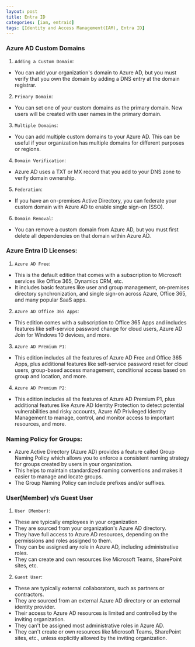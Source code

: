 ```yaml
---
layout: post
title: Entra ID 
categories: [iam, entraid]
tags: [Identity and Access Management(IAM), Entra ID]
---
```


### Azure AD Custom Domains
1. `Adding a Custom Domain`: 
- You can add your organization's domain to Azure AD, but you must verify that you own the domain by adding a DNS entry at the domain registrar.

2. `Primary Domain`: 
- You can set one of your custom domains as the primary domain. New users will be created with user names in the primary domain.

3. `Multiple Domains`: 
- You can add multiple custom domains to your Azure AD. This can be useful if your organization has multiple domains for different purposes or regions.

4. `Domain Verification`: 
- Azure AD uses a TXT or MX record that you add to your DNS zone to verify domain ownership.

5. `Federation`: 
- If you have an on-premises Active Directory, you can federate your custom domain with Azure AD to enable single sign-on (SSO).

6. `Domain Removal`: 
- You can remove a custom domain from Azure AD, but you must first delete all dependencies on that domain within Azure AD.



### Azure Entra ID Licenses:
1. `Azure AD Free`: 
- This is the default edition that comes with a subscription to Microsoft services like Office 365, Dynamics CRM, etc. 
- It includes basic features like user and group management, on-premises directory synchronization, and single sign-on across Azure, Office 365, and many popular SaaS apps.

2. `Azure AD Office 365 Apps`: 
- This edition comes with a subscription to Office 365 Apps and includes features like self-service password change for cloud users, Azure AD Join for Windows 10 devices, and more.

3. `Azure AD Premium P1`: 
- This edition includes all the features of Azure AD Free and Office 365 Apps, plus additional features like self-service password reset for cloud users, group-based access management, conditional access based on group and location, and more.

4. `Azure AD Premium P2`: 
- This edition includes all the features of Azure AD Premium P1, plus additional features like Azure AD Identity Protection to detect potential vulnerabilities and risky accounts, Azure AD Privileged Identity Management to manage, control, and monitor access to important resources, and more.


### Naming Policy for Groups:
- Azure Active Directory (Azure AD) provides a feature called Group Naming Policy which allows you to enforce a consistent naming strategy for groups created by users in your organization.
- This helps to maintain standardized naming conventions and makes it easier to manage and locate groups.
- The Group Naming Policy can include prefixes and/or suffixes.

### User(Member) v/s Guest User

1. `User (Member)`:
- These are typically employees in your organization.
- They are sourced from your organization's Azure AD directory.
- They have full access to Azure AD resources, depending on the permissions and roles assigned to them.
- They can be assigned any role in Azure AD, including administrative roles.
- They can create and own resources like Microsoft Teams, SharePoint sites, etc.

2. `Guest User`:
- These are typically external collaborators, such as partners or contractors.
- They are sourced from an external Azure AD directory or an external identity provider.
- Their access to Azure AD resources is limited and controlled by the inviting organization.
- They can't be assigned most administrative roles in Azure AD.
- They can't create or own resources like Microsoft Teams, SharePoint sites, etc., unless explicitly allowed by the inviting organization.
